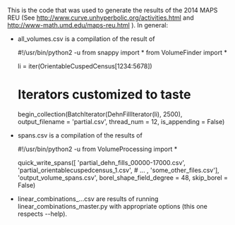 This is the code that was used to generate the results of the 2014
MAPS REU (See http://www.curve.unhyperbolic.org/activities.html and
http://www-math.umd.edu/maps-reu.html ). In general:

 - all_volumes.csv is a compilation of the result of

    #!/usr/bin/python2 -u
    from snappy import *
    from VolumeFinder import *

    li = iter(OrientableCuspedCensus[1234:5678])

    # Iterators customized to taste
    begin_collection(BatchIterator(DehnFillIterator(li), 2500),
                                   output_filename = 'partial.csv',
                                   thread_num = 12,
                                   is_appending = False)


 - spans.csv is a compilation of the results of

    #!/usr/bin/python2 -u
    from VolumeProcessing import *

    quick_write_spans([
        'partial_dehn_fills_00000-17000.csv',
        'partial_orientablecuspedcensus_1.csv',
        # ... ,
        'some_other_files.csv'],
        'output_volume_spans.csv',
        borel_shape_field_degree = 48, skip_borel = False)


 - linear_combinations_...csv are results of running
   linear_combinations_master.py with appropriate options (this one
   respects --help).
